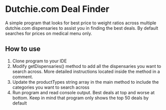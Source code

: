 # Dutchie.com Deal Finder
A simple program that looks for best price to weight ratios across multiple dutchie.com dispensaries to assist you in finding the best deals.
By default searches for prices on medical menu only.

## How to use
1. Clone program to your IDE
2. Modify getDispensaries() method to add all the dispensaries you want to search across. More detailed instructions located inside the method in a comment.
3. Update the productTypes string array in the main method to include the categories you want to search across
4. Run program and read console output. Best deals at top and worse at bottom. Keep in mind that program only shows the top 50 deals by default
